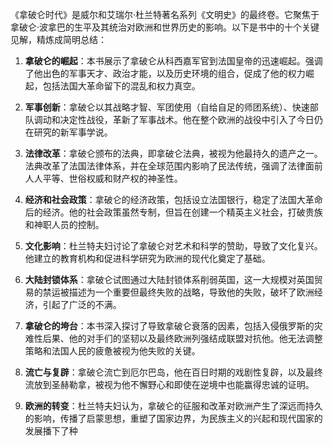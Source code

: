 《拿破仑时代》是威尔和艾瑞尔·杜兰特著名系列《文明史》的最终卷。它聚焦于拿破仑·波拿巴的生平及其统治对欧洲和世界历史的影响。以下是书中的十个关键见解，精炼成简明总结：

1. **拿破仑的崛起**：本书展示了拿破仑从科西嘉军官到法国皇帝的迅速崛起。强调了他出色的军事天才、政治才能，以及历史环境的组合，促成了他的权力崛起，包括法国大革命留下的混乱和权力真空。

2. **军事创新**：拿破仑以其战略才智、军团使用（自给自足的师团系统）、快速部队调动和决定性战役，革新了军事战术。他在整个欧洲的战役中引入了今日仍在研究的新军事学说。

3. **法律改革**：拿破仑颁布的法典，即拿破仑法典，被视为他最持久的遗产之一。法典改革了法国法律体系，并在全球范围内影响了民法传统，强调了法律面前人人平等、世俗权威和财产权的神圣性。

4. **经济和社会政策**：拿破仑的经济政策，包括设立法国银行，稳定了法国大革命后的经济。他的社会政策虽然专制，但旨在创建一个精英主义社会，打破贵族和神职人员的控制。

5. **文化影响**：杜兰特夫妇讨论了拿破仑对艺术和科学的赞助，导致了文化复兴。他建立的教育机构和促进科学研究为欧洲的现代化奠定了基础。

6. **大陆封锁体系**：拿破仑试图通过大陆封锁体系削弱英国，这一大规模对英国贸易的禁运被描述为一个重要但最终失败的战略，导致他的失败，破坏了欧洲经济，引起了广泛的不满。

7. **拿破仑的垮台**：本书深入探讨了导致拿破仑衰落的因素，包括入侵俄罗斯的灾难性后果、他的对手们的坚韧以及最终欧洲列强结成联盟对抗他。他无法调整策略和法国人民的疲惫被视为他失败的关键。

8. **流亡与复辟**：拿破仑流亡到厄尔巴岛，他在百日时期的戏剧性复辟，以及最终流放到圣赫勒拿，被视为他不懈野心和即使在逆境中也能赢得忠诚的证明。

9. **欧洲的转变**：杜兰特夫妇认为，拿破仑的征服和改革对欧洲产生了深远而持久的影响，传播了启蒙思想，重塑了国家边界，为民族主义的兴起和现代国家的发展播下了种